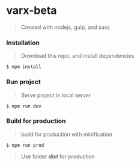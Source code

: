 # varx-beta
> Created with nodejs, gulp, and sass

### Installation
> Download this repo, and install dependencies
```shell
$ npm install
```

### Run project
> Serve project in local server
```shell
$ npm run dev
```

### Build for production
> build for production with minification
```shell
$ npm run prod
```

> Use folder ***dist*** for production
